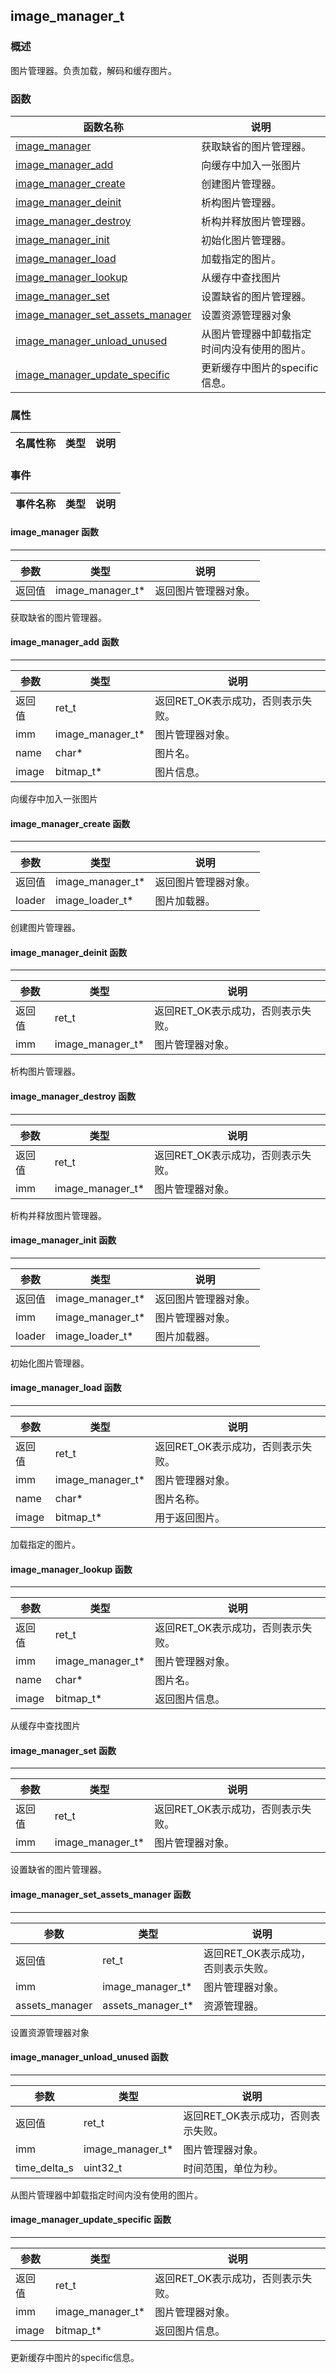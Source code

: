 ## image\_manager\_t
### 概述
 图片管理器。负责加载，解码和缓存图片。

### 函数
<p id="image_manager_t_methods">

| 函数名称 | 说明 | 
| -------- | ------------ | 
| <a href="#image_manager_t_image_manager">image\_manager</a> |  获取缺省的图片管理器。 |
| <a href="#image_manager_t_image_manager_add">image\_manager\_add</a> |  向缓存中加入一张图片 |
| <a href="#image_manager_t_image_manager_create">image\_manager\_create</a> |  创建图片管理器。 |
| <a href="#image_manager_t_image_manager_deinit">image\_manager\_deinit</a> |  析构图片管理器。 |
| <a href="#image_manager_t_image_manager_destroy">image\_manager\_destroy</a> |  析构并释放图片管理器。 |
| <a href="#image_manager_t_image_manager_init">image\_manager\_init</a> |  初始化图片管理器。 |
| <a href="#image_manager_t_image_manager_load">image\_manager\_load</a> |  加载指定的图片。 |
| <a href="#image_manager_t_image_manager_lookup">image\_manager\_lookup</a> |  从缓存中查找图片 |
| <a href="#image_manager_t_image_manager_set">image\_manager\_set</a> |  设置缺省的图片管理器。 |
| <a href="#image_manager_t_image_manager_set_assets_manager">image\_manager\_set\_assets\_manager</a> |  设置资源管理器对象 |
| <a href="#image_manager_t_image_manager_unload_unused">image\_manager\_unload\_unused</a> |  从图片管理器中卸载指定时间内没有使用的图片。 |
| <a href="#image_manager_t_image_manager_update_specific">image\_manager\_update\_specific</a> |  更新缓存中图片的specific信息。 |
### 属性
<p id="image_manager_t_properties">

| 名属性称 | 类型 | 说明 | 
| -------- | ----- | ------------ | 
### 事件
<p id="image_manager_t_events">

| 事件名称 | 类型  | 说明 | 
| -------- | ----- | ------- | 
#### image\_manager 函数
-----------------------

| 参数 | 类型 | 说明 |
| -------- | ----- | --------- |
| 返回值 | image\_manager\_t* | 返回图片管理器对象。 |
<p id="image_manager_t_image_manager"> 获取缺省的图片管理器。



#### image\_manager\_add 函数
-----------------------

| 参数 | 类型 | 说明 |
| -------- | ----- | --------- |
| 返回值 | ret\_t | 返回RET\_OK表示成功，否则表示失败。 |
| imm | image\_manager\_t* | 图片管理器对象。 |
| name | char* | 图片名。 |
| image | bitmap\_t* | 图片信息。 |
<p id="image_manager_t_image_manager_add"> 向缓存中加入一张图片




#### image\_manager\_create 函数
-----------------------

| 参数 | 类型 | 说明 |
| -------- | ----- | --------- |
| 返回值 | image\_manager\_t* | 返回图片管理器对象。 |
| loader | image\_loader\_t* | 图片加载器。 |
<p id="image_manager_t_image_manager_create"> 创建图片管理器。




#### image\_manager\_deinit 函数
-----------------------

| 参数 | 类型 | 说明 |
| -------- | ----- | --------- |
| 返回值 | ret\_t | 返回RET\_OK表示成功，否则表示失败。 |
| imm | image\_manager\_t* | 图片管理器对象。 |
<p id="image_manager_t_image_manager_deinit"> 析构图片管理器。




#### image\_manager\_destroy 函数
-----------------------

| 参数 | 类型 | 说明 |
| -------- | ----- | --------- |
| 返回值 | ret\_t | 返回RET\_OK表示成功，否则表示失败。 |
| imm | image\_manager\_t* | 图片管理器对象。 |
<p id="image_manager_t_image_manager_destroy"> 析构并释放图片管理器。




#### image\_manager\_init 函数
-----------------------

| 参数 | 类型 | 说明 |
| -------- | ----- | --------- |
| 返回值 | image\_manager\_t* | 返回图片管理器对象。 |
| imm | image\_manager\_t* | 图片管理器对象。 |
| loader | image\_loader\_t* | 图片加载器。 |
<p id="image_manager_t_image_manager_init"> 初始化图片管理器。




#### image\_manager\_load 函数
-----------------------

| 参数 | 类型 | 说明 |
| -------- | ----- | --------- |
| 返回值 | ret\_t | 返回RET\_OK表示成功，否则表示失败。 |
| imm | image\_manager\_t* | 图片管理器对象。 |
| name | char* | 图片名称。 |
| image | bitmap\_t* | 用于返回图片。 |
<p id="image_manager_t_image_manager_load"> 加载指定的图片。




#### image\_manager\_lookup 函数
-----------------------

| 参数 | 类型 | 说明 |
| -------- | ----- | --------- |
| 返回值 | ret\_t | 返回RET\_OK表示成功，否则表示失败。 |
| imm | image\_manager\_t* | 图片管理器对象。 |
| name | char* | 图片名。 |
| image | bitmap\_t* | 返回图片信息。 |
<p id="image_manager_t_image_manager_lookup"> 从缓存中查找图片




#### image\_manager\_set 函数
-----------------------

| 参数 | 类型 | 说明 |
| -------- | ----- | --------- |
| 返回值 | ret\_t | 返回RET\_OK表示成功，否则表示失败。 |
| imm | image\_manager\_t* | 图片管理器对象。 |
<p id="image_manager_t_image_manager_set"> 设置缺省的图片管理器。




#### image\_manager\_set\_assets\_manager 函数
-----------------------

| 参数 | 类型 | 说明 |
| -------- | ----- | --------- |
| 返回值 | ret\_t | 返回RET\_OK表示成功，否则表示失败。 |
| imm | image\_manager\_t* | 图片管理器对象。 |
| assets\_manager | assets\_manager\_t* | 资源管理器。 |
<p id="image_manager_t_image_manager_set_assets_manager"> 设置资源管理器对象




#### image\_manager\_unload\_unused 函数
-----------------------

| 参数 | 类型 | 说明 |
| -------- | ----- | --------- |
| 返回值 | ret\_t | 返回RET\_OK表示成功，否则表示失败。 |
| imm | image\_manager\_t* | 图片管理器对象。 |
| time\_delta\_s | uint32\_t | 时间范围，单位为秒。 |
<p id="image_manager_t_image_manager_unload_unused"> 从图片管理器中卸载指定时间内没有使用的图片。




#### image\_manager\_update\_specific 函数
-----------------------

| 参数 | 类型 | 说明 |
| -------- | ----- | --------- |
| 返回值 | ret\_t | 返回RET\_OK表示成功，否则表示失败。 |
| imm | image\_manager\_t* | 图片管理器对象。 |
| image | bitmap\_t* | 返回图片信息。 |
<p id="image_manager_t_image_manager_update_specific"> 更新缓存中图片的specific信息。




